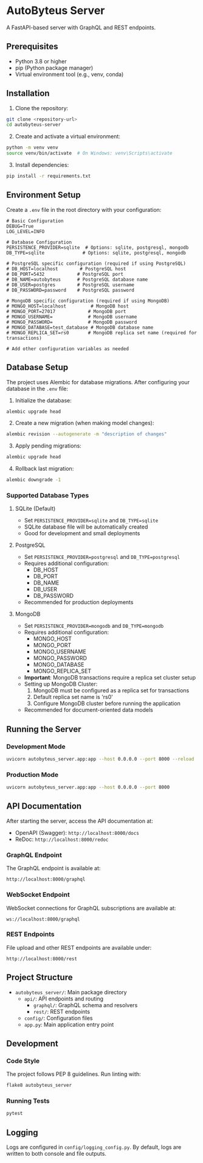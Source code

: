 # AutoByteus Server

A FastAPI-based server with GraphQL and REST endpoints.

## Prerequisites

- Python 3.8 or higher
- pip (Python package manager)
- Virtual environment tool (e.g., venv, conda)

## Installation

1. Clone the repository:
```bash
git clone <repository-url>
cd autobyteus-server
```

2. Create and activate a virtual environment:
```bash
python -m venv venv
source venv/bin/activate  # On Windows: venv\Scripts\activate
```

3. Install dependencies:
```bash
pip install -r requirements.txt
```

## Environment Setup

Create a `.env` file in the root directory with your configuration:

```env
# Basic Configuration
DEBUG=True
LOG_LEVEL=INFO

# Database Configuration
PERSISTENCE_PROVIDER=sqlite  # Options: sqlite, postgresql, mongodb
DB_TYPE=sqlite              # Options: sqlite, postgresql, mongodb

# PostgreSQL specific configuration (required if using PostgreSQL)
# DB_HOST=localhost        # PostgreSQL host
# DB_PORT=5432            # PostgreSQL port
# DB_NAME=autobyteus      # PostgreSQL database name
# DB_USER=postgres        # PostgreSQL username
# DB_PASSWORD=password    # PostgreSQL password

# MongoDB specific configuration (required if using MongoDB)
# MONGO_HOST=localhost         # MongoDB host
# MONGO_PORT=27017            # MongoDB port
# MONGO_USERNAME=             # MongoDB username
# MONGO_PASSWORD=             # MongoDB password
# MONGO_DATABASE=test_database # MongoDB database name
# MONGO_REPLICA_SET=rs0       # MongoDB replica set name (required for transactions)

# Add other configuration variables as needed
```

## Database Setup

The project uses Alembic for database migrations. After configuring your database in the `.env` file:

1. Initialize the database:
```bash
alembic upgrade head
```

2. Create a new migration (when making model changes):
```bash
alembic revision --autogenerate -m "description of changes"
```

3. Apply pending migrations:
```bash
alembic upgrade head
```

4. Rollback last migration:
```bash
alembic downgrade -1
```

### Supported Database Types

1. SQLite (Default)
   - Set `PERSISTENCE_PROVIDER=sqlite` and `DB_TYPE=sqlite`
   - SQLite database file will be automatically created
   - Good for development and small deployments

2. PostgreSQL
   - Set `PERSISTENCE_PROVIDER=postgresql` and `DB_TYPE=postgresql`
   - Requires additional configuration:
     - DB_HOST
     - DB_PORT
     - DB_NAME
     - DB_USER
     - DB_PASSWORD
   - Recommended for production deployments

3. MongoDB
   - Set `PERSISTENCE_PROVIDER=mongodb` and `DB_TYPE=mongodb`
   - Requires additional configuration:
     - MONGO_HOST
     - MONGO_PORT
     - MONGO_USERNAME
     - MONGO_PASSWORD
     - MONGO_DATABASE
     - MONGO_REPLICA_SET
   - **Important**: MongoDB transactions require a replica set cluster setup
   - Setting up MongoDB Cluster:
     1. MongoDB must be configured as a replica set for transactions
     2. Default replica set name is 'rs0'
     3. Configure MongoDB cluster before running the application
   - Recommended for document-oriented data models

## Running the Server

### Development Mode
```bash
uvicorn autobyteus_server.app:app --host 0.0.0.0 --port 8000 --reload
```

### Production Mode
```bash
uvicorn autobyteus_server.app:app --host 0.0.0.0 --port 8000
```

## API Documentation

After starting the server, access the API documentation at:
- OpenAPI (Swagger): `http://localhost:8000/docs`
- ReDoc: `http://localhost:8000/redoc`

### GraphQL Endpoint
The GraphQL endpoint is available at:
```
http://localhost:8000/graphql
```

### WebSocket Endpoint
WebSocket connections for GraphQL subscriptions are available at:
```
ws://localhost:8000/graphql
```

### REST Endpoints
File upload and other REST endpoints are available under:
```
http://localhost:8000/rest
```

## Project Structure

- `autobyteus_server/`: Main package directory
  - `api/`: API endpoints and routing
    - `graphql/`: GraphQL schema and resolvers
    - `rest/`: REST endpoints
  - `config/`: Configuration files
  - `app.py`: Main application entry point

## Development

### Code Style
The project follows PEP 8 guidelines. Run linting with:
```bash
flake8 autobyteus_server
```

### Running Tests
```bash
pytest
```

## Logging

Logs are configured in `config/logging_config.py`. By default, logs are written to both console and file outputs.